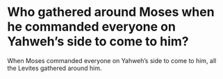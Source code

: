 # Who gathered around Moses when he commanded everyone on Yahweh’s side to come to him?

When Moses commanded everyone on Yahweh’s side to come to him, all the Levites gathered around him.
